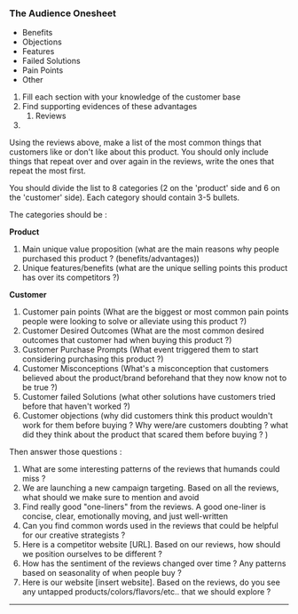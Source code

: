 
### The Audience Onesheet

- Benefits
- Objections
- Features
- Failed Solutions
- Pain Points
- Other

1. Fill each section with your knowledge of the customer base
2. Find supporting evidences of these advantages 
	1. Reviews
3. 
   
   
Using the reviews above, make a list of the most common things that customers like or don't like about this product.
You should only include things that repeat over and over again in the reviews, write the ones that repeat the most first.

You should divide the list to 8 categories (2 on the 'product' side and 6 on the 'customer' side). Each category should contain 3-5 bullets.

The categories should be : 

**Product**
1. Main unique value proposition (what are the main reasons why people purchased this product ? (benefits/advantages))
2. Unique features/benefits (what are the unique selling points this product has over its competitors ?)

**Customer**
1. Customer pain points (What are the biggest or most common pain points people were looking to solve or alleviate using this product ?)
2. Customer Desired Outcomes (What are the most common desired outcomes that customer had when buying this product ?)
3. Customer Purchase Prompts (What event triggered them to start considering purchasing this product ?) 
4. Customer Misconceptions (What's a misconception that customers believed about the product/brand beforehand that they now know not to be true ?)
5. Customer failed Solutions (what other solutions have customers tried before that haven't worked ?)
6. Customer objections (why did customers think this product wouldn't work for them before buying ? Why were/are customers doubting ? what did they think about the product that scared them before buying ? )


Then answer those questions : 
1. What are some interesting patterns of the reviews that humands could miss ? 
2. We are launching a new campaign targeting. Based on all the reviews, what should we make sure to mention and avoid
3. Find really good "one-liners" from the reviews. A good one-liner is concise, clear, emotionally moving, and just well-written
4. Can you find common words used in the reviews that could be helpful for our creative strategists ?
5. Here is a competitor website [URL]. Based on our reviews, how should we position ourselves to be different ?
6. How has the sentiment of the reviews changed over time ? Any patterns based on seasonality of when people buy ?
7. Here is our website [insert website].  Based on the reviews, do you see any untapped products/colors/flavors/etc.. that we should explore ?
   



-----

